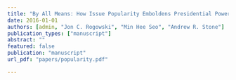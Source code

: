 ```yaml
---
title: "By All Means: How Issue Popularity Emboldens Presidential Power"
date: 2016-01-01
authors: [admin, "Jon C. Rogowski", "Min Hee Seo", "Andrew R. Stone"]
publication_types: ["manuscript"]
abstract: ""
featured: false
publication: "manuscript"
url_pdf: "papers/popularity.pdf"

---
```


